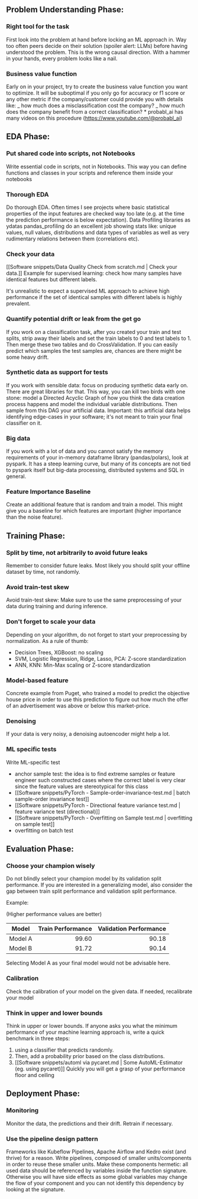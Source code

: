 ## Problem Understanding Phase:

### Right tool for the task

First look into the problem at hand before locking an ML approach in. Way too often peers decide on their solution (spoiler alert: LLMs) before having understood the problem. This is the wrong causal direction. With a hammer in your hands, every problem looks like a nail.

### Business value function

Early on in your project, try to create the business value function you want to optimize. It will be suboptimal if you only go for accuracy or f1 score or any other metric if the company/customer could provide you with details like:
_ how much does a misclassification cost the company?
_ how much does the company benefit from a correct classification? \* probabl_ai has many videos on this procedure (https://www.youtube.com/@probabl_ai)

## EDA Phase:

### Put shared code into scripts, not Notebooks

Write essential code in scripts, not in Notebooks. This way you can define functions and classes in your scripts and reference them inside your notebooks

### Thorough EDA

Do thorough EDA. Often times I see projects where basic statistical properties of the input features are checked way too late (e.g. at the time the prediction performance is below expectation). Data Profiling libraries as ydatas pandas_profiling do an excellent job showing stats like: unique values, null values, distributions and data types of variables as well as very rudimentary relations between them (correlations etc).

### Check your data

[[Software snippets/Data Quality Check from scratch.md | Check your data.]] Example for supervised learning: check how many samples have identical features but different labels.

It's unrealistic to expect a supervised ML approach to achieve high performance if the set of identical samples with different labels is highly prevalent.

### Quantify potential drift or leak from the get go

If you work on a classification task, after you created your train and test splits, strip away their labels and set the train labels to 0 and test labels to 1. Then merge these two tables and do CrossValidation. If you can easily predict which samples the test samples are, chances are there might be some heavy drift.

### Synthetic data as support for tests

If you work with sensible data: focus on producing synthetic data early on. There are great libraries for that. This way, you can kill two birds with one stone: model a Directed Acyclic Graph of how you think the data creation process happens and model the individual variable distributions. Then sample from this DAG your artificial data. Important: this artificial data helps identifying edge-cases in your software; it's not meant to train your final classifier on it.

### Big data

If you work with a lot of data and you cannot satisfy the memory requirements of your in-memory dataframe library (pandas/polars), look at pyspark. It has a steep learning curve, but many of its concepts are not tied to pyspark itself but big-data processing, distributed systems and SQL in general.

### Feature Importance Baseline

Create an additional feature that is random and train a model. This might give you a baseline for which features are important (higher importance than the noise feature).

## Training Phase:

### Split by time, not arbitrarily to avoid future leaks

Remember to consider future leaks. Most likely you should split your offline dataset by time, not randomly.

### Avoid train-test skew

Avoid train-test skew: Make sure to use the same preprocessing of your data during training and during inference.

### Don't forget to scale your data

Depending on your algorithm, do not forget to start your preprocessing by normalization. As a rule of thumb:

- Decision Trees, XGBoost: no scaling
- SVM, Logistic Regression, Ridge, Lasso, PCA: Z-score standardization
- ANN, KNN: Min-Max scaling or Z-score standardization

### Model-based feature

Concrete example from Puget, who trained a model to predict the objective house price in order to use this prediction to figure out how much the offer of an advertisement was above or below this market-price.

### Denoising

If your data is very noisy, a denoising autoencoder might help a lot.

### ML specific tests

Write ML-specific test

- anchor sample test: the idea is to find extreme samples or feature engineer such constructed cases where the correct label is very clear since the feature values are stereotypical for this class
- [[Software snippets/PyTorch - Sample-order-invariance-test.md | batch sample-order invariance test]]
- [[Software snippets/PyTorch - Directional feature variance test.md | feature variance test (directional)]]
- [[Software snippets/PyTorch - Overfitting on Sample test.md | overfitting on sample test]]
- overfitting on batch test

## Evaluation Phase:

### Choose your champion wisely

Do not blindly select your champion model by its validation split performance. If you are interested in a generalizing model, also consider the gap between train split performance and validation split performance.

Example:

(Higher performance values are better)

| Model   | Train Performance | Validation Performance |
| ------- | ----------------: | ---------------------: |
| Model A |             99.60 |                  90.18 |
| Model B |             91.72 |                  90.14 |

Selecting Model A as your final model would not be advisable here.

### Calibration

Check the calibration of your model on the given data. If needed, recalibrate your model

### Think in upper and lower bounds

Think in upper or lower bounds. If anyone asks you what the minimum performance of your machine learning approach is, write a quick benchmark in three steps:

1. using a classifier that predicts randomly.
2. Then, add a probability prior based on the class distributions.
3. [[Software snippets/automl via pycaret.md | Some AutoML-Estimator (eg. using pycaret)]]
   Quickly you will get a grasp of your performance floor and ceiling

## Deployment Phase:

### Monitoring

Monitor the data, the predictions and their drift. Retrain if necessary.

### Use the pipeline design pattern

Frameworks like Kubeflow Pipelines, Apache Airflow and Kedro exist (and thrive) for a reason. Write pipelines, composed of smaller units/components in order to reuse these smaller units. Make these components hermetic: all used data should be referenced by variables inside the function signature. Otherwise you will have side effects as some global variables may change the flow of your component and you can not identify this dependency by looking at the signature.
